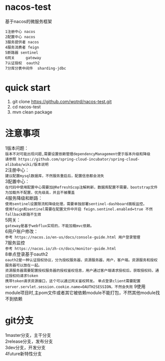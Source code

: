 # nacos-test
基于nacos的微服务框架  


``1注册中心 nacos``  
``2配置中心 nacos``  
``3服务提供者 nacos``  
``4服务消费者 feign``   
``5断路器 sentinel``  
``6网关     gateway``   
``7认证授权  oauth2``   
``7分库分表中间件  sharding-jdbc`` 

# quick start  
1. git clone https://github.com/wotrd/nacos-test.git  
2. cd nacos-test  
3. mvn clean package  

# 注意事项  
1版本问题：   
```版本不对可能出现问题,需要设置依赖管理dependencyManagement便于版本升级和降级```  
```请参照 https://github.com/spring-cloud-incubator/spring-cloud-alibaba/wiki/版本说明```  
2注册中心：  
``建议配置mysql数据库，不然服务重启后，配置信息都会消失``    
3配置中心：  
```在代码中使用配置中心需要加@RefreshScop注解刷新，数据库配置不需要，bootstrap文件为加载外不配置，优先级高，并且不被覆盖```  
4服务降级和断路：  
```使用sentinel设置限流和降级处理，需要单独部署sentinel-dashboard面板监控。```  
```使用feign和sentinel需要在配置文件中开启 feign.sentinel.enabled=true 不然fallback断路不生效```   
5网关：  
```gateway是基于webflux实现的，不能加载mvc依赖。```     
6用户账户修改：  
```参考 https://nacos.io/en-us/docs/console-guide.html 用户登录管理```    
7服务监控  
```参考 https://nacos.io/zh-cn/docs/monitor-guide.html```  
8单点登录基于oauth2  
```oauth2是一种认证授权协议，分为授权服务器，资源服务器，用户，客户端。资源服务和授权服务器可以放在一起。```  
```资源服务器需要配置授权服务器的授权鉴权信息，用户通过客户端请求授权后，获取授权码，通过授权码请求token```    
```携带token请求资源接口，这个可以通过网关鉴权转发。```
```单点登录client需要配置 server.servlet.session.cookie.name=OAUTH2SESSION，不然会失败```
9使用module项目时,主pom文件或者其它被依赖module不能打包，不然其他module找不到依赖

# git分支  
1master分支，主干分支  
2release分支，发布分支  
3dev分支，开发分支  
4future新特性分支


